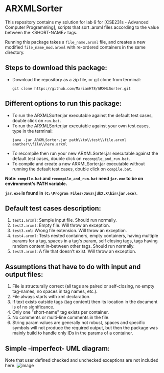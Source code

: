 # ARXMLSorter
This repository contains my solution for lab 6 for [CSE231s - Advanced Computer Programming], scripts that sort .arxml files according to the value between the &lt;SHORT-NAME> tags.

Running this package takes a `file_name.arxml` file, and creates a new modified `file_name_mod.arxml` with  re-ordered containers in the same directory.

## Steps to download this package:
- Download the repository as a zip file, or git clone from terminal:
    ```
    git clone https://github.com/MariamH78/ARXMLSorter.git
    ```
## Different options to run this package:
- To run the ARXMLSorter.jar executable against the default test cases, double click on `run.bat`.
- To run the ARXMLSorter.jar executable against your own test cases, type in the terminal:
    ```
    java -jar ARXMLSorter.jar path\\to\\test\\file.arxml another\\file\\here.arxml
    ```
- To recompile then run your new ARXMLSorter.jar executable against the default test cases, double click on `recompile_and_run.bat`.
- To compile and create a new ARXMLSorter.jar executable without running the default test cases, double click on `compile.bat`.

__Note: `compile.bat` and `recompile_and_run.bat` need `jar.exe` to be on environment's PATH variable.__

__`jar.exe` is found in `(C:\Program Files\Java\jdkX.X\bin\jar.exe)`.__

## Default test cases description:

1. `test1.arxml`: Sample input file. Should run normally. 
2. `test2.arxml`: Empty file. Will throw an exception.
3. `test3.xml`: Wrong file extension. Will throw an exception. 
4. `test4.arxml`: Tests nested containers, empty containers, having multiple params for a tag, spaces in a tag's param, self closing tags, tags having random content in-between other tags. Should run normally. 
5. `test5.arxml`: A file that doesn't exist. Will throw an exception.

## Assumptions that have to do with input and output files:
1. File is structurally correct (all tags are paired or self-closing, no empty tag-names, no spaces in tag names, etc.).
2. File always starts with xml declaration.
3. If text exists outside tags (tag content) then its location in the document is of no significance.
4. Only one "short-name" tag exists per container.
5. No comments or multi-line comments in the file.
6. String param values are generally not robust, spaces and specific symbols will not produce the required output, but then the package was mainly build to handle only IDs in the params of a container.


## Simple -imperfect- UML diagram:
Note that user defined checked and unchecked exceptions are not included here.
![image](https://user-images.githubusercontent.com/99722575/233788363-f5294346-5402-4383-822b-21e32937e868.png)

